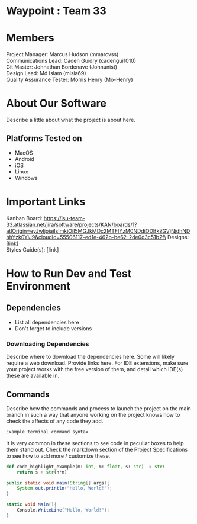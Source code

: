 # Waypoint : Team 33
# Members
Project Manager: Marcus Hudson (mmarcvss)\
Communications Lead: Caden Guidry (cadengui1010)\
Git Master: Johnathan Bordenave (Johnunist)\
Design Lead: Md Islam (misla69)\
Quality Assurance Tester: Morris Henry (Mo-Henry)

# About Our Software

Describe a little about what the project is about here.
## Platforms Tested on
- MacOS
- Android
- iOS
- Linux
- Windows
# Important Links
Kanban Board: https://lsu-team-33.atlassian.net/jira/software/projects/KAN/boards/1?atlOrigin=eyJwIjoiaiIsImkiOiI5MGJkMDc2MTFlYzM0NDdiODBkZGVjNjdhNDhhYzk0YiJ9&cloudId=55506117-ed1e-462b-be62-2de0d3c51b2f\
Designs: [link]\
Styles Guide(s): [link]

# How to Run Dev and Test Environment

## Dependencies
- List all dependencies here
- Don't forget to include versions
### Downloading Dependencies
Describe where to download the dependencies here. Some will likely require a web download. Provide links here. For IDE extensions, make sure your project works with the free version of them, and detail which IDE(s) these are available in. 

## Commands
Describe how the commands and process to launch the project on the main branch in such a way that anyone working on the project knows how to check the affects of any code they add.

```sh
Example terminal command syntax
```

It is very common in these sections to see code in peculiar boxes to help them stand out. Check the markdown section of the Project Specifications to see how to add more / customize these.

```python
def code_highlight_example(m: int, m: float, s: str) -> str:
	return s + str(n*m)
```

```java
public static void main(String[] args){
	System.out.println("Hello, World!");
}
```

```c#
static void Main(){
	Console.WriteLine("Hello, World!");
}
```

